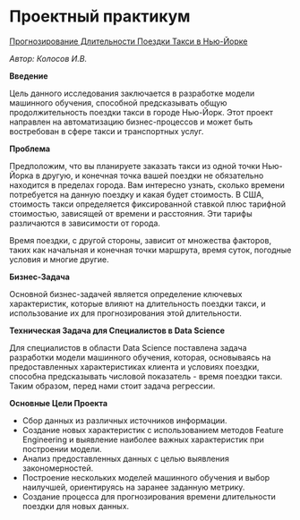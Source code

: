 # Проектный практикум
[Прогнозирование Длительности Поездки Такси в Нью-Йорке](Проектный_практикум_Колосов_И_В.ipynb)

<i>Автор: Колосов И.В.</i>

<b>Введение</b>

<p>Цель данного исследования заключается в разработке модели машинного обучения, способной предсказывать общую продолжительность поездки такси в городе Нью-Йорк. Этот проект направлен на автоматизацию бизнес-процессов и может быть востребован в сфере такси и транспортных услуг.</p>

<b>Проблема</b>

<p>Предположим, что вы планируете заказать такси из одной точки Нью-Йорка в другую, и конечная точка вашей поездки не обязательно находится в пределах города. Вам интересно узнать, сколько времени потребуется на данную поездку и какая будет стоимость. В США, стоимость такси определяется фиксированной ставкой плюс тарифной стоимостью, зависящей от времени и расстояния. Эти тарифы различаются в зависимости от города.</p>

<p>Время поездки, с другой стороны, зависит от множества факторов, таких как начальная и конечная точки маршрута, время суток, погодные условия и многие другие.</p>

<b>Бизнес-Задача</b>

<p>Основной бизнес-задачей является определение ключевых характеристик, которые влияют на длительность поездки такси, и использование их для прогнозирования этой длительности.</p>

<b>Техническая Задача для Специалистов в Data Science</b>

<p>Для специалистов в области Data Science поставлена задача разработки модели машинного обучения, которая, основываясь на предоставленных характеристиках клиента и условиях поездки, способна предсказывать числовой показатель - время поездки такси. Таким образом, перед нами стоит задача регрессии.</p>

<b>Основные Цели Проекта</b>
<ul>
<li>Сбор данных из различных источников информации.</li>
<li>Создание новых характеристик с использованием методов Feature Engineering и выявление наиболее важных характеристик при построении модели.</li>
<li>Анализ предоставленных данных с целью выявления закономерностей.</li>
<li>Построение нескольких моделей машинного обучения и выбор наилучшей, ориентируясь на заранее заданную метрику.</li>
<li>Создание процесса для прогнозирования времени длительности поездки для новых данных.</li>
</ul>
